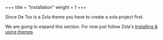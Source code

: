+++
title = "Installation"
weight = 1
+++

Since De Tox is a Zola theme you have to create a zola project first.

We are going to expand this section.
For now just follow Zola's [Installing & using themes](https://www.getzola.org/documentation/themes/installing-and-using-themes/).


